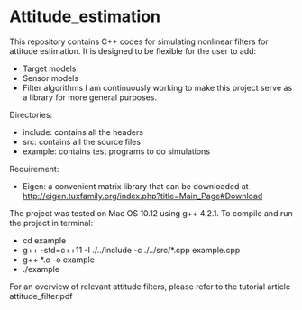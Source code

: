 # Attitude_estimation

This repository contains C++ codes for simulating nonlinear filters for attitude estimation. 
It is designed to be flexible for the user to add:
  + Target models
  + Sensor models
  + Filter algorithms
I am continuously working to make this project serve as a library for more general purposes.

Directories:
  + include: contains all the headers
  + src: contains all the source files
  + example: contains test programs to do simulations
 
Requirement:
  + Eigen: a convenient matrix library that can be downloaded at http://eigen.tuxfamily.org/index.php?title=Main_Page#Download
 
The project was tested on Mac OS 10.12 using g++ 4.2.1.
To compile and run the project in terminal: 
  + cd example
  + g++ -std=c++11 -I ./../include -c ./../src/*.cpp example.cpp
  + g++ *.o -o example
  + ./example

For an overview of relevant attitude filters, please refer to the tutorial article attitude_filter.pdf
